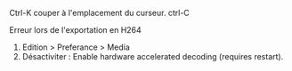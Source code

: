 Ctrl-K couper à l'emplacement du curseur.
ctrl-C 

Erreur lors de l'exportation en H264 
1. Edition > Preferance > Media 
2. Désactiviter : Enable hardware accelerated decoding (requires restart). 

